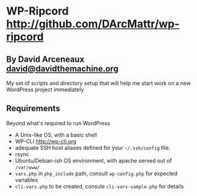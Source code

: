 # WP-Ripcord <http://github.com/DArcMattr/wp-ripcord>

## By David Arceneaux <david@davidthemachine.org>

My set of scripts and directory setup that will help me start work on a new
WordPress project immediately

## Requirements

Beyond what's required to run WordPress

* A Unix-like OS, with a basic shell
* WP-CLI <http://wp-cli.org>
* adequate SSH host aliases defined for your `~/.ssh/config` file.
* rsync
* Ubuntu/Debian-ish OS environment, with apache served out of `/var/www/`
* `vars.php` in `php_include` path, consult `wp-config.php` for expected
  variables
* `cli-vars.php` to be created, consule `cli-vars-sample.php` for details

